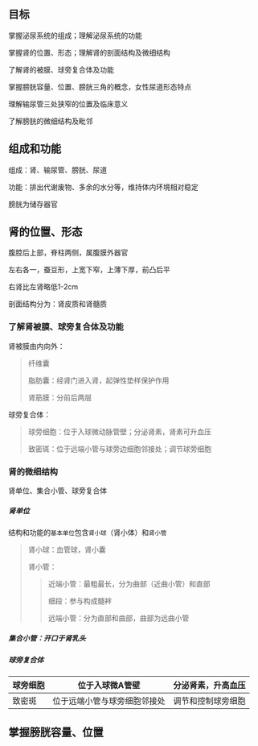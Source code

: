 ## 目标

掌握泌尿系统的组成；理解泌尿系统的功能

掌握肾的位置、形态；理解肾的剖面结构及微细结构

了解肾的被膜、球旁复合体及功能

掌握膀胱容量、位置、膀胱三角的概念，女性尿道形态特点

理解输尿管三处狭窄的位置及临床意义

了解膀胱的微细结构及毗邻

## 组成和功能

组成：肾、输尿管、膀胱、尿道

功能：排出代谢废物、多余的水分等，维持体内环境相对稳定

膀胱为储存器官

## 肾的位置、形态

 腹腔后上部，脊柱两侧，属腹膜外器官

左右各一，蚕豆形，上宽下窄，上薄下厚，前凸后平

右肾比左肾略低1-2cm

剖面结构分为：肾皮质和肾髓质

### 了解肾被膜、球旁复合体及功能

肾被膜由内向外：

>纤维囊
>
>脂肪囊：经肾门进入肾，起弹性垫样保护作用
>
>肾筋膜：分前后两层

球旁复合体：

>球旁细胞：位于入球微动脉管壁；分泌肾素，肾素可升血压
>
>致密斑：位于远端小管与球旁边细胞邻接处；调节球旁细胞

### 肾的微细结构

肾单位、集合小管、球旁复合体

##### 肾单位

结构和功能的``基本单位``包含``肾小球``（肾小体）和``肾小管``

> 肾小球：血管球，肾小囊
>
> 肾小管：
>
> > 近端小管：最粗最长，分为曲部（近曲小管）和直部
> >
> > 细段：参与构成髓袢
> >
> > 远端小管：分为直部和曲部，曲部为远曲小管

##### 集合小管：开口于肾乳头

##### 球旁复合体

| 球旁细胞 | 位于入球微A管壁              | 分泌肾素，升高血压 |
| -------- | ---------------------------- | ------------------ |
| 致密斑   | 位于远端小管与球旁细胞邻接处 | 调节和控制球旁细胞 |

## 掌握膀胱容量、位置

